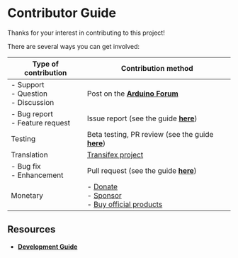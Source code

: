 <!-- Source: https://github.com/arduino/tooling-project-assets/blob/main/documentation-templates/contributor-guide/general/CONTRIBUTING.md -->

# Contributor Guide

Thanks for your interest in contributing to this project!

There are several ways you can get involved:

| Type of contribution                      | Contribution method                                                              |
| ----------------------------------------- | -------------------------------------------------------------------------------- |
| - Support<br/>- Question<br/>- Discussion | Post on the [**Arduino Forum**][forum]                                           |
| - Bug report<br/>- Feature request        | Issue report (see the guide [**here**][issues])                                  |
| Testing                                   | Beta testing, PR review (see the guide [**here**][beta-testing])                 |
| Translation                               | [Transifex project][translate]                                                   |
| - Bug fix<br/>- Enhancement               | Pull request (see the guide [**here**][prs])                                     |
| Monetary                                  | - [Donate][donate]<br/>- [Sponsor][sponsor]<br/>- [Buy official products][store] |

[forum]: https://forum.arduino.cc
[issues]: contributor-guide/issues.md#issue-report-guide
[beta-testing]: contributor-guide/beta-testing.md#beta-testing-guide
[translate]: https://www.transifex.com/arduino-1/ide2/dashboard/
[prs]: contributor-guide/pull-requests.md#pull-request-guide
[donate]: https://www.arduino.cc/en/donate/
[sponsor]: https://github.com/sponsors/arduino
[store]: https://store.arduino.cc

## Resources

- [**Development Guide**](development.md#development-guide)

